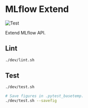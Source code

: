 # MLflow Extend

![Test](https://github.com/harupy/mlflow-extend/workflows/Test/badge.svg?event=push)

Extend MLflow API.

## Lint

```bash
./dev/lint.sh
```

## Test

```bash
./dev/test.sh

# Save figures in .pytest_basetemp.
./dev/test.sh --savefig
```

